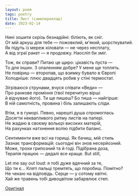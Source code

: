 ```yaml
---
layout: poem
tags: poetry
title: Лист (самопереклад)
date: 2023-02-14
---
```


Нині зошити скрізь безнадійні: біліють, як сніг.<br>
От мій аркуш для тебе — пожовклий, м'який, шорсткуватий.<br>
Як підуть із мереж кіловати — не через несплату,<br>
А від зграї ракет — я продовжу. Наосліп би зміг.<br>

Тож, як справи? Питаю це щиро: цікавість пуста —<br>
То для інших. З опаленням добре? У мене ще топлять.<br>
Не повіриш — второпав, що взимку бувало в Європі<br>
Холодніше: плюс двадцять робив у стіні термостат.<br>

Зігріваюся струнами, вчуся співати «Веди» —<br>
Про ранкове проміння (твої перечитую вірші<br>
й відчуваю його). Ти ще пишеш? Бо тиша — найгірше:<br>
В ній самотність, провина і біль залишають сліди.<br>

Втім, я в гуморі. Певно, нарешті душа спромоглась<br>
Досягти неквапливого ритму листів на папері.<br>
Не жадаю в своєму вольєрі високих матерій,<br>
На рахунках натхнення волію підбити баланс.<br>

Сентименти вже всі на горищі. Як бачиш, мій стиль<br>
Зазнає трансформацій: сьогодні він знов несерйозний.<br>
Може, трохи грипозний та й годі. Підібрана доза,<br>
Терапія працює — дедалі все краще. But still,<br>

Let me say out loud: я тобі дуже вдячний за те,<br>
Що ти є... Кляті пальці тремтять, що поробиш. Помітно?<br>
Не чекаю на відповідь. Серце — у сотому квітні.<br>
Хай же травень тобі дивоцвітом забарвлює степ.<br>

[Оригінал](/poetry/2010-17-letter/)
